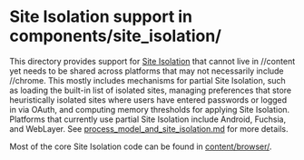 # Site Isolation support in components/site_isolation/

This directory provides support for [Site
Isolation](https://www.chromium.org/Home/chromium-security/site-isolation/)
that cannot live in //content yet needs to be shared across platforms that
may not necessarily include //chrome. This mostly includes mechanisms for
partial Site Isolation, such as loading the built-in list of isolated
sites, managing preferences that store heuristically isolated sites where
users have entered passwords or logged in via OAuth, and computing memory
thresholds for applying Site Isolation. Platforms that currently use
partial Site Isolation include Android, Fuchsia, and WebLayer. See
[process_model_and_site_isolation.md](/docs/process_model_and_site_isolation.md)
for more details.

Most of the core Site Isolation code can be found in
[content/browser/](/content/browser/).
